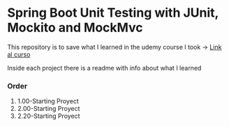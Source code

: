 # Spring Boot Unit Testing with JUnit, Mockito and MockMvc

This repository is to save what I learned in the udemy course I took -> [Link al curso](https://www.udemy.com/course/spring-boot-unit-testing/learn/lecture/29771860#overview)

Inside each project there is a readme with info about what I learned

### Order
  1. 1.00-Starting Proyect
  2. 2.00-Starting Proyect
  3. 2.20-Starting Proyect

